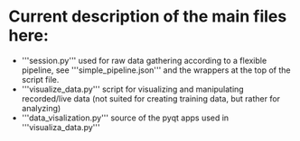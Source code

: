 # Current description of the main files here:

- '''session.py''' used for raw data gathering according to a flexible pipeline, see '''simple_pipeline.json''' and the wrappers at the top of the script file.
- '''visualize_data.py''' script for visualizing and manipulating recorded/live data (not suited for creating training data, but rather for analyzing)
- '''data_visalization.py''' source of the pyqt apps used in '''visualiza_data.py'''
